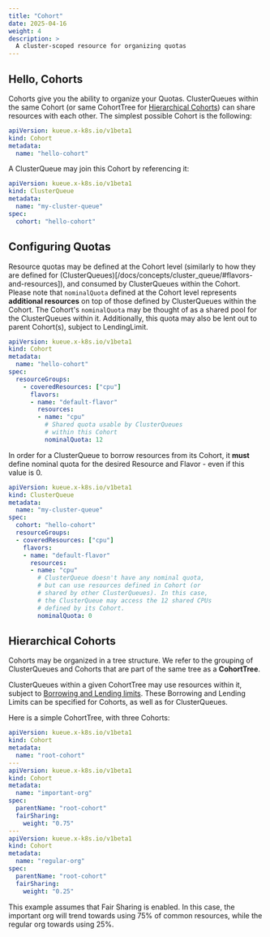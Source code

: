```yaml
---
title: "Cohort"
date: 2025-04-16
weight: 4
description: >
  A cluster-scoped resource for organizing quotas
---
```


## Hello, Cohorts
Cohorts give you the ability to organize your Quotas. ClusterQueues within the same Cohort (or same CohortTree for [Hierarchical Cohorts](#hierarchical-cohorts)) can share resources with each other. The simplest possible Cohort is the following:

```yaml
apiVersion: kueue.x-k8s.io/v1beta1
kind: Cohort
metadata:
  name: "hello-cohort"
```

A ClusterQueue may join this Cohort by referencing it:
```yaml
apiVersion: kueue.x-k8s.io/v1beta1
kind: ClusterQueue
metadata:
  name: "my-cluster-queue"
spec:
  cohort: "hello-cohort"
```

## Configuring Quotas

Resource quotas may be defined at the Cohort level (similarly to how they are
defined for (ClusterQueues)[/docs/concepts/cluster_queue/#flavors-and-resources]),
and consumed by ClusterQueues within the Cohort.  Please note that
`nominalQuota` defined at the Cohort level represents **additional resources**
on top of those defined by ClusterQueues within the Cohort. The Cohort's
`nominalQuota` may be thought of as a shared pool for the ClusterQueues within
it. Additionally, this quota may also be lent out to parent Cohort(s), subject
to LendingLimit.

```yaml
apiVersion: kueue.x-k8s.io/v1beta1
kind: Cohort
metadata:
  name: "hello-cohort"
spec:
  resourceGroups:
    - coveredResources: ["cpu"]
      flavors:
      - name: "default-flavor"
        resources:
        - name: "cpu"
          # Shared quota usable by ClusterQueues
          # within this Cohort
          nominalQuota: 12
```

In order for a ClusterQueue to borrow resources from its Cohort, it **must**
define nominal quota for the desired Resource and Flavor - even if this value is 0.

```yaml
apiVersion: kueue.x-k8s.io/v1beta1
kind: ClusterQueue
metadata:
  name: "my-cluster-queue"
spec:
  cohort: "hello-cohort"
  resourceGroups:
  - coveredResources: ["cpu"]
    flavors:
    - name: "default-flavor"
      resources:
      - name: "cpu"
        # ClusterQueue doesn't have any nominal quota,
        # but can use resources defined in Cohort (or
        # shared by other ClusterQueues). In this case,
        # the ClusterQueue may access the 12 shared CPUs
        # defined by its Cohort.
        nominalQuota: 0
```

## Hierarchical Cohorts
Cohorts may be organized in a tree structure. We refer to the grouping of ClusterQueues and Cohorts that are part of the same tree as a **CohortTree**.

ClusterQueues within a given CohortTree may use resources within it,
subject to [Borrowing and Lending limits](/docs/reference/kueue.v1beta1/#kueue-x-k8s-io-v1beta1-ResourceQuota).
These Borrowing and Lending Limits can be specified for Cohorts, as well as for ClusterQueues.

Here is a simple CohortTree, with three Cohorts:
```yaml
apiVersion: kueue.x-k8s.io/v1beta1
kind: Cohort
metadata:
  name: "root-cohort"
---
apiVersion: kueue.x-k8s.io/v1beta1
kind: Cohort
metadata:
  name: "important-org"
spec:
  parentName: "root-cohort"
  fairSharing:
    weight: "0.75"
---
apiVersion: kueue.x-k8s.io/v1beta1
kind: Cohort
metadata:
  name: "regular-org"
spec:
  parentName: "root-cohort"
  fairSharing:
    weight: "0.25"
```

This example assumes that Fair Sharing is enabled. In this case, the important org will trend towards using 75% of common resources, while the regular org towards using 25%.
